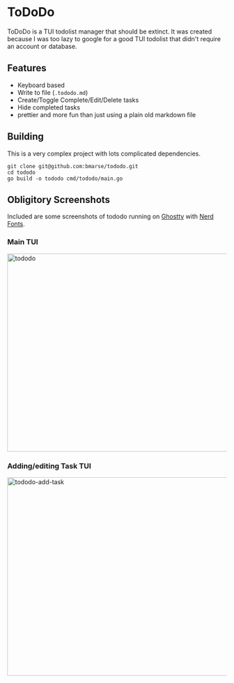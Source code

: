 # ToDoDo
ToDoDo is a TUI todolist manager that should be extinct.  It was created because I was too lazy to google for a good TUI todolist that didn't require an account or database.

## Features
- Keyboard based
- Write to file (`.tododo.md`)
- Create/Toggle Complete/Edit/Delete tasks
- Hide completed tasks
- prettier and more fun than just using a plain old markdown file

## Building
This is a very complex project with lots complicated dependencies.
```
git clone git@github.com:bmarse/tododo.git
cd tododo
go build -o tododo cmd/tododo/main.go
```

## Obligitory Screenshots
Included are some screenshots of tododo running on [Ghostty](https://ghostty.org/) with [Nerd Fonts](https://www.nerdfonts.com/).

### Main TUI
<img width="856" height="454" alt="tododo" src="https://github.com/user-attachments/assets/783d0a67-8199-4b96-947d-ee48cc1fe050" />

### Adding/editing Task TUI
<img width="854" height="455" alt="tododo-add-task" src="https://github.com/user-attachments/assets/37643d40-2aeb-4ae1-9d49-abe8694af181" />

